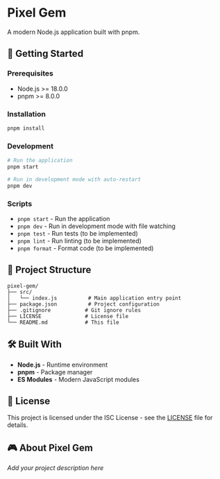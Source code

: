 # Pixel Gem

A modern Node.js application built with pnpm.

## 🚀 Getting Started

### Prerequisites
- Node.js >= 18.0.0
- pnpm >= 8.0.0

### Installation
```bash
pnpm install
```

### Development
```bash
# Run the application
pnpm start

# Run in development mode with auto-restart
pnpm dev
```

### Scripts
- `pnpm start` - Run the application
- `pnpm dev` - Run in development mode with file watching
- `pnpm test` - Run tests (to be implemented)
- `pnpm lint` - Run linting (to be implemented)
- `pnpm format` - Format code (to be implemented)

## 📁 Project Structure

```
pixel-gem/
├── src/
│   └── index.js          # Main application entry point
├── package.json          # Project configuration
├── .gitignore           # Git ignore rules
├── LICENSE              # License file
└── README.md            # This file
```

## 🛠️ Built With

- **Node.js** - Runtime environment
- **pnpm** - Package manager
- **ES Modules** - Modern JavaScript modules

## 📝 License

This project is licensed under the ISC License - see the [LICENSE](LICENSE) file for details.

## 🎮 About Pixel Gem

*Add your project description here*
